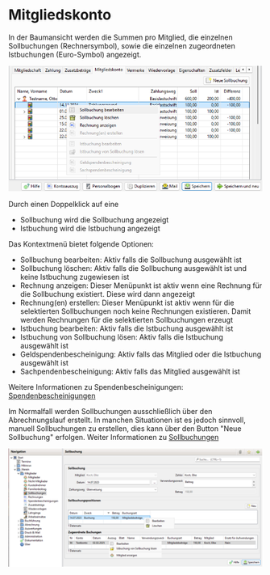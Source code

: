 # Mitgliedskonto

In der Baumansicht werden die Summen pro Mitglied, die einzelnen Sollbuchungen \(Rechnersymbol\), sowie die einzelnen zugeordneten Istbuchungen \(Euro-Symbol\) angezeigt.

![](img/MitgliedskontoTab.png)

Durch einen Doppelklick auf eine
* Sollbuchung wird die Sollbuchung angezeigt
* Istbuchung wird die Istbuchung angezeigt

Das Kontextmenü bietet folgende Optionen:
* Sollbuchung bearbeiten: Aktiv falls die Sollbuchung ausgewählt ist
* Sollbuchung löschen: Aktiv falls die Sollbuchung ausgewählt ist und keine Istbuchung zugewiesen ist
* Rechnung anzeigen: Dieser Menüpunkt ist aktiv wenn eine Rechnung für die Sollbuchung existiert. Diese wird dann angezeigt
* Rechnung(en) erstellen: Dieser Menüpunkt ist aktiv wenn für die selektierten Sollbuchungen noch keine Rechnungen existieren. Damit werden Rechnungen für die selektierten Sollbuchungen erzeugt
* Istbuchung bearbeiten: Aktiv falls die Istbuchung ausgewählt ist
* Istbuchung von Sollbuchung lösen: Aktiv falls die Istbuchung ausgewählt ist
* Geldspendenbescheinigung: Aktiv falls das Mitglied oder die Istbuchung ausgewählt ist
* Sachpendenbescheinigung: Aktiv falls das Mitglied ausgewählt ist

Weitere Informationen zu Spendenbescheinigungen: [Spendenbescheinigungen](../spendenbescheinigung.md)

Im Normalfall werden Sollbuchungen ausschließlich über den Abrechnungslauf erstellt. In manchen Situationen ist es jedoch sinnvoll, manuell Sollbuchungen zu erstellen, dies kann über den Button "Neue Sollbuchung" erfolgen. Weiter Informationen zu [Sollbuchungen](../mitgliedskonto.md)

![](../img/SollbuchungView.png)


